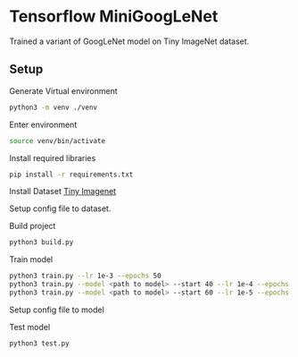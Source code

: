 # Tensorflow MiniGoogLeNet

Trained a variant of GoogLeNet model on Tiny ImageNet dataset.

## Setup
Generate Virtual environment
```bash
python3 -m venv ./venv
```
Enter environment
```bash
source venv/bin/activate
```
Install required libraries
```bash
pip install -r requirements.txt
```
Install Dataset [Tiny Imagenet](https://tiny-imagenet.herokuapp.com/)

Setup config file to dataset.

Build project
```bash
python3 build.py
```
Train model
```bash
python3 train.py --lr 1e-3 --epochs 50
python3 train.py --model <path to model> --start 40 --lr 1e-4 --epochs 30
python3 train.py --model <path to model> --start 60 --lr 1e-5 --epochs 10
```
Setup config file to model

Test model
```bash
python3 test.py
```
